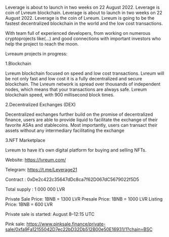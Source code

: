Leverage is about to launch in two weeks on 22 August 2022. Leverage is coin of Lvreum blockchain.
Leverage is about to launch in two weeks on 22 August 2022.
Leverage is the coin of Lvreum. Lvreum is going to be the fastest decentralized blockchain in the world and the low cost transactions.

With team full of experienced developers, from working on numerous cryptoprojects like(…) and good connections with important investors who help the project to reach the moon.

Lvreaum projects in progress:

1.Blockchain

Lvreum blockchain focused on speed and low cost transactions. Lvreum will be not only fast and low cost it is a fully decentralized
and secure blockchain. The Lvreum network is spread over thousands of independent nodes, which means that your transactions are always safe. Lvreum blockchain speed, with 900 millisecond block times.

2.Decentralized Exchanges (DEX)

Decentralized exchanges further build on the promise of decentralized finance, users are able to provide liquid to facilitate the exchange of their favorite ASAs and stablecoins. Most importantly, users can transact their assets without any intermediary facilitating the exchange

3.NFT Marketplace

Lvreum to have it’s own digital platform for buying and selling NFTs.

Website: https://lvreum.com/

Telegram: https://t.me/Leverage21

Contract : 0xDe2c422c35647dDc8ca7f62D067dC5679022f5D5

Total supply : 1 000 000 LVR

Private Sale Price: 1BNB = 1300 LVR
Presale Price: 1BNB = 1000 LVR
Listing Price: 1BNB = 600 LVR

Private sale is started: August 8–12:15 UTC

Pink sale: https://www.pinksale.finance/private-sale/0xfa9Fa12155042D7ec22bD32Db512B00e50E16931/1?chain=BSC
